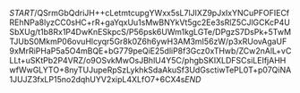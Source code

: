 $START$/QSrmGbQdriJH++cLetmtcupgYWxx5sL7lJIXZ9pJxIxYNCuPFOFIECfREhNPa8lyzCC0sHC+rR+gaYqxUu1sMwBNYkVt5gc2Ee3sRlZ5CJlGCKcP4USbXUg/t1b8Rx1P4DwKnESkpcS/P56psk6UWm1kgLGTe/DPgzS7DsPk+5TwMTJUbS0MkmP06ovuHlcyqr5Gr8k0Z6h6ywH3AM3mI56zW/p3xRUovAgaUF9xMrRiPHaP5a5O4mBQE+bG779peQiE25dliP8f3Gcz0xTHwb/ZCw2nAlL+vCLLt+uSKtPb2P4VRZ/o9OSvkMwOsJBhlU4Y5C/phgbSKIXLDFSCsiLEIfjAHHwfWwGLYTO+8nyTUJupeRpSzLykhkSdaAkuSf3UdGsctiwTePL0T+p07QiNA1JUJZ3fxLP15no2dqhUYV2xipL4XLfO7+6CX4s$END$
